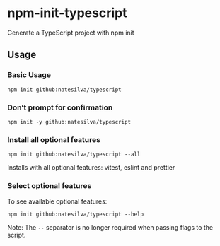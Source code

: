 # npm-init-typescript

Generate a TypeScript project with npm init

## Usage

### Basic Usage

```
npm init github:natesilva/typescript
```

### Don’t prompt for confirmation

```
npm init -y github:natesilva/typescript
```

### Install all optional features

```
npm init github:natesilva/typescript --all
```

Installs with all optional features: vitest, eslint and prettier

### Select optional features

To see available optional features:

```
npm init github:natesilva/typescript --help
```

Note: The `--` separator is no longer required when passing flags to the script.
